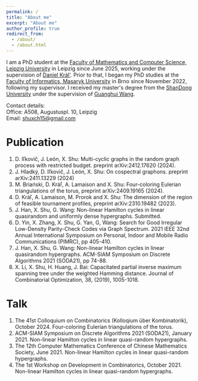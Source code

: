 ```yaml
---
permalink: /
title: "About me"
excerpt: "About me"
author_profile: true
redirect_from: 
  - /about/
  - /about.html
---
```


I am a PhD student at the [Faculty of Mathematics and Computer Science, Leipzig University](https://www.mathcs.uni-leipzig.de/en) in Leipzig since June 2025, working under the supervision of [Daniel Král'](https://www.ucw.cz/~kral/).
Prior to that, I began my PhD studies at the [Faculty of Informatics, Masaryk University](https://www.fi.muni.cz/) in Brno since November 2022, following my supervisor.
I received my master's degree from the [ShanDong University](https://en.sdu.edu.cn/) under the supervision of [Guanghui Wang](https://faculty.sdu.edu.cn/wangguanghui1/en/index.htm). 

Contact details:\
Office:   A508, Augustuspl. 10, Leipzig \
Email:    shuxch15@gmail.com

Publication
======
1. D. Iľkovič, J. León, X. Shu: Multi-cyclic graphs in the random graph process with restricted budget.
preprint arXiv:2412.17620 (2024).
2. J. Hladký, D. Iľkovič, J. León, X. Shu: On cospectral graphons.
preprint arXiv:2411.13229 (2024)
3. M. Briański, D. Kráľ, A. Lamaison and X. Shu: Four-coloring Eulerian triangulations of the torus, preprint arXiv:2409.19165 (2024).
4. D. Kráľ, A. Lamaison, M. Prorok and X. Shu: The dimension of the region of feasible tournament profiles, preprint arXiv:2310.19482 (2023).
5. J. Han, X. Shu, G. Wang: Non-linear Hamilton cycles in linear quasirandom and uniformly dense hypergraphs. Submitted.
6. D. Yin, X. Zhang, X. Shu, G. Yan, G, Wang: Search for Good Irregular Low-Density Parity-Check Codes via Graph Spectrum. 2021 IEEE 32nd Annual International Symposium on Personal, Indoor and Mobile Radio Communications (PIMRC), pp 405-410.
7. J. Han, X. Shu, G. Wang: Non-linear Hamilton cycles in linear quasirandom hypergraphs. ACM-SIAM Symposium on Discrete Algorithms 2021 (SODA21), pp 74-88.
8. X. Li, X. Shu, H. Huang, J. Bai: Capacitated partial inverse maximum spanning tree under the weighted Hamming distance. Journal of Combinatorial Optimization, 38, (2019), 1005-1018.


Talk
======

1. The 41st Colloquium on Combinatorics (Kolloqium über Kombinatorik), October 2024. Four-coloring Eulerian triangulations of the torus.
2. ACM-SIAM Symposium on Discrete Algorithms 2021 (SODA21), January 2021. Non-linear Hamilton cycles in linear quasi-random hypergraphs. 
3. The 12th Computer Mathematics Conference of Chinese Mathematics Society, June 2021. Non-linear Hamilton cycles in linear quasi-random hypergraphs.
4. The 1st Workshop on Development in Combinatorics, October 2021. Non-linear Hamilton cycles in linear quasi-random hypergraphs.



